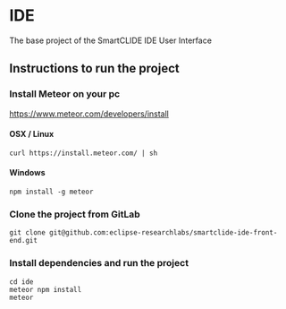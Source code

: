 # IDE

The base project of the SmartCLIDE IDE User Interface

## Instructions to run the project ##

### Install Meteor on your pc

https://www.meteor.com/developers/install

#### OSX / Linux
```shell
curl https://install.meteor.com/ | sh
```

#### Windows
```shell
npm install -g meteor
```

### Clone the project from GitLab 

```shell
git clone git@github.com:eclipse-researchlabs/smartclide-ide-front-end.git
```

### Install dependencies and run the project

```shell
cd ide
meteor npm install
meteor
```
